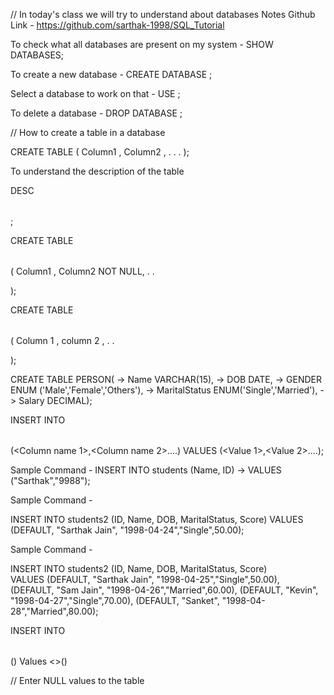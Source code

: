 // In today's class we will try to understand about databases
Notes Github Link - https://github.com/sarthak-1998/SQL_Tutorial

To check what all databases are present on my system -
SHOW DATABASES; 

To create a new database -
CREATE DATABASE <NAME>;

Select a database to work on that -
USE <DATABASE NAME>;

To delete a database -
DROP DATABASE <DATABASE NAME>;



// How to create a table in a database

CREATE TABLE <Table Name>
(
    Column1 <Datatype>,
    Column2 <Datatype>,
    .
    .
    .
);


To understand the description of the table 

DESC <Table Name>;

CREATE TABLE <Table Name>(
    Column1 <Datatype>,
    Column2 <Datatype>  NOT NULL,
    .
    .

);

CREATE TABLE <Table Name>(
    Column 1 <Datatype>,
    column 2 <Datatype>,
    .
    .

); 


CREATE TABLE PERSON(
    -> Name VARCHAR(15),
    -> DOB DATE,
    -> GENDER ENUM ('Male','Female','Others'),
    -> MaritalStatus ENUM('Single','Married'),
    -> Salary DECIMAL);
    
  
  INSERT INTO <table name>(<Column name 1>,<Column name 2>....)
  VALUES (<Value 1>,<Value 2>....);


  Sample Command - 
  INSERT INTO students (Name, ID) 
    -> VALUES ("Sarthak","9988");


Sample Command -

INSERT INTO students2 (ID, Name, DOB, MaritalStatus, Score)  VALUES (DEFAULT, "Sarthak Jain", "1998-04-24","Single",50.00);


Sample Command -

INSERT INTO students2 (ID, Name, DOB, MaritalStatus, Score)  
VALUES 
(DEFAULT, "Sarthak Jain", "1998-04-25","Single",50.00),
(DEFAULT, "Sam Jain", "1998-04-26","Married",60.00),
(DEFAULT, "Kevin", "1998-04-27","Single",70.00),
(DEFAULT, "Sanket", "1998-04-28","Married",80.00);




INSERT INTO <table name>()
Values <>() 

// Enter NULL  values to the table




